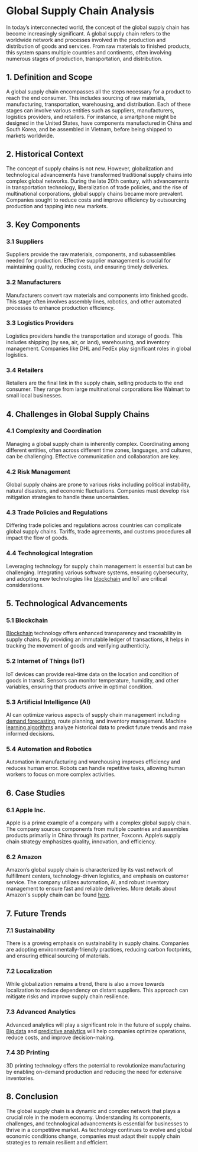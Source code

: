 # Global Supply Chain Analysis

In today’s interconnected world, the concept of the global supply chain has become increasingly significant. A global supply chain refers to the worldwide network and processes involved in the production and distribution of goods and services. From raw materials to finished products, this system spans multiple countries and continents, often involving numerous stages of production, transportation, and distribution.

## 1. Definition and Scope

A global supply chain encompasses all the steps necessary for a product to reach the end consumer. This includes sourcing of raw materials, manufacturing, transportation, warehousing, and distribution. Each of these stages can involve various entities such as suppliers, manufacturers, logistics providers, and retailers. For instance, a smartphone might be designed in the United States, have components manufactured in China and South Korea, and be assembled in Vietnam, before being shipped to markets worldwide.

## 2. Historical Context

The concept of supply chains is not new. However, globalization and technological advancements have transformed traditional supply chains into complex global networks. During the late 20th century, with advancements in transportation technology, liberalization of trade policies, and the rise of multinational corporations, global supply chains became more prevalent. Companies sought to reduce costs and improve efficiency by outsourcing production and tapping into new markets.

## 3. Key Components

### 3.1 Suppliers

Suppliers provide the raw materials, components, and subassemblies needed for production. Effective supplier management is crucial for maintaining quality, reducing costs, and ensuring timely deliveries.

### 3.2 Manufacturers

Manufacturers convert raw materials and components into finished goods. This stage often involves assembly lines, robotics, and other automated processes to enhance production efficiency.

### 3.3 Logistics Providers

Logistics providers handle the transportation and storage of goods. This includes shipping (by sea, air, or land), warehousing, and inventory management. Companies like DHL and FedEx play significant roles in global logistics.

### 3.4 Retailers

Retailers are the final link in the supply chain, selling products to the end consumer. They range from large multinational corporations like Walmart to small local businesses.

## 4. Challenges in Global Supply Chains

### 4.1 Complexity and Coordination

Managing a global supply chain is inherently complex. Coordinating among different entities, often across different time zones, languages, and cultures, can be challenging. Effective communication and collaboration are key.

### 4.2 Risk Management

Global supply chains are prone to various risks including political instability, natural disasters, and economic fluctuations. Companies must develop risk mitigation strategies to handle these uncertainties.

### 4.3 Trade Policies and Regulations

Differing trade policies and regulations across countries can complicate global supply chains. Tariffs, trade agreements, and customs procedures all impact the flow of goods.

### 4.4 Technological Integration

Leveraging technology for supply chain management is essential but can be challenging. Integrating various software systems, ensuring cybersecurity, and adopting new technologies like [blockchain](../b/blockchain_in_trading.md) and IoT are critical considerations.

## 5. Technological Advancements

### 5.1 Blockchain

[Blockchain](../b/blockchain_in_trading.md) technology offers enhanced transparency and traceability in supply chains. By providing an immutable ledger of transactions, it helps in tracking the movement of goods and verifying authenticity.

### 5.2 Internet of Things (IoT)

IoT devices can provide real-time data on the location and condition of goods in transit. Sensors can monitor temperature, humidity, and other variables, ensuring that products arrive in optimal condition.

### 5.3 Artificial Intelligence (AI)

AI can optimize various aspects of supply chain management including [demand forecasting](../d/demand_forecasting.md), route planning, and inventory management. Machine [learning algorithms](../l/learning_algorithms_in_trading.md) analyze historical data to predict future trends and make informed decisions.

### 5.4 Automation and Robotics

Automation in manufacturing and warehousing improves efficiency and reduces human error. Robots can handle repetitive tasks, allowing human workers to focus on more complex activities.

## 6. Case Studies

### 6.1 Apple Inc.

Apple is a prime example of a company with a complex global supply chain. The company sources components from multiple countries and assembles products primarily in China through its partner, Foxconn. Apple’s supply chain strategy emphasizes quality, innovation, and efficiency.

### 6.2 Amazon

Amazon’s global supply chain is characterized by its vast network of fulfillment centers, technology-driven logistics, and emphasis on customer service. The company utilizes automation, AI, and robust inventory management to ensure fast and reliable deliveries. More details about Amazon's supply chain can be found [here](https://www.aboutamazon.com/our-operations/worldwide-fulfillment).

## 7. Future Trends

### 7.1 Sustainability

There is a growing emphasis on sustainability in supply chains. Companies are adopting environmentally-friendly practices, reducing carbon footprints, and ensuring ethical sourcing of materials.

### 7.2 Localization

While globalization remains a trend, there is also a move towards localization to reduce dependency on distant suppliers. This approach can mitigate risks and improve supply chain resilience.

### 7.3 Advanced Analytics

Advanced analytics will play a significant role in the future of supply chains. [Big data](../b/big_data_in_trading.md) and [predictive analytics](../p/predictive_analytics.md) will help companies optimize operations, reduce costs, and improve decision-making.

### 7.4 3D Printing

3D printing technology offers the potential to revolutionize manufacturing by enabling on-demand production and reducing the need for extensive inventories.

## 8. Conclusion

The global supply chain is a dynamic and complex network that plays a crucial role in the modern economy. Understanding its components, challenges, and technological advancements is essential for businesses to thrive in a competitive market. As technology continues to evolve and global economic conditions change, companies must adapt their supply chain strategies to remain resilient and efficient.